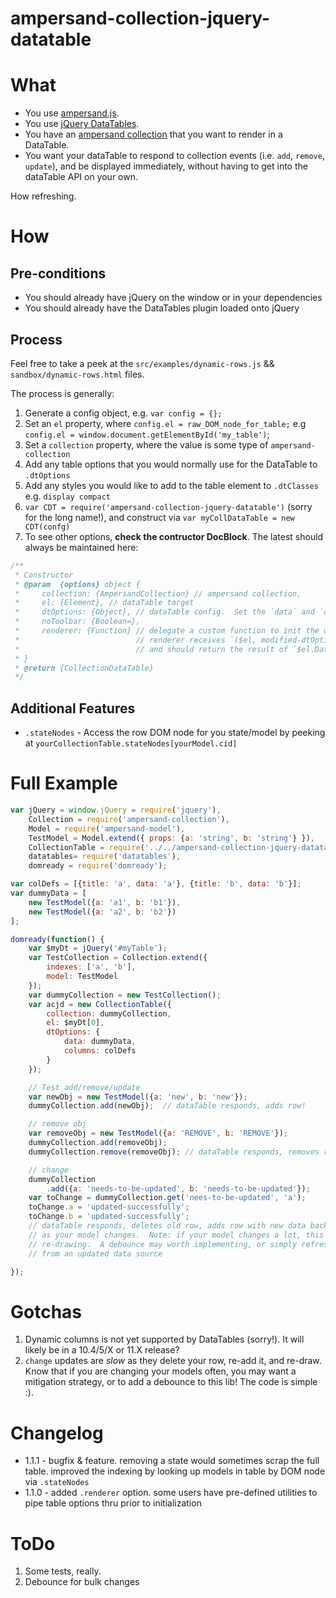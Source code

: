 # ampersand-collection-jquery-datatable

# What

* You use [ampersand.js](https://ampersandjs.com/).
* You use [jQuery DataTables](https://datatables.net/).
* You have an [ampersand collection](https://github.com/AmpersandJS/ampersand-collection) that you want to render in a DataTable.
* You want your dataTable to respond to collection events (i.e. `add`, `remove`, `update`), and be displayed immediately, without having to get into the dataTable API on your own.

How refreshing.

# How

## Pre-conditions
* You should already have jQuery on the window or in your dependencies
* You should already have the DataTables plugin loaded onto jQuery

## Process
Feel free to take a peek at the `src/examples/dynamic-rows.js` && `sandbox/dynamic-rows.html` files.

The process is generally:

1. Generate a config object, e.g. `var config = {};`
1. Set an `el` property, where `config.el = raw_DOM_node_for_table;`  e.g `config.el = window.document.getElementById('my_table')`;
1. Set a `collection` property, where the value is some type of `ampersand-collection`
1. Add any table options that you would normally use for the DataTable to `.dtOptions`
1. Add any styles you would like to add to the table element to `.dtClasses` e.g. `display compact`
1. `var CDT = require('ampersand-collection-jquery-datatable')` (sorry for the long name!), and construct via `var myCollDataTable = new CDT(confg)`
1. To see other options, **check the contructor DocBlock**.  The latest should always be maintained here:

```js
/**
 * Constructor
 * @param  {options} object {
 *     collection: {AmpersandCollection} // ampersand collection,
 *     el: {Element}, // dataTable target
 *     dtOptions: {Object}, // dataTable config.  Set the `data` and `columns` props! *     dtClasses: {String=},  // classes to be applied to the target element/table
 *     noToolbar: {Boolean=},
 *     renderer: {Function} // delegate a custom function to init the dataTable.
 *                          // renderer receives `($el, modified-dtOptions)`,
 *                          // and should return the result of `$el.DataTables(...)
 * }
 * @return {CollectionDataTable}
 */
```

## Additional Features

* `.stateNodes` - Access the row DOM node for you state/model by peeking at `yourCollectionTable.stateNodes[yourModel.cid]`


# Full Example
```js
var jQuery = window.jQuery = require('jquery'),
    Collection = require('ampersand-collection'),
    Model = require('ampersand-model'),
    TestModel = Model.extend({ props: {a: 'string', b: 'string'} }),
    CollectionTable = require('../../ampersand-collection-jquery-datatable'),
    datatables= require('datatables'),
    domready = require('domready');

var colDefs = [{title: 'a', data: 'a'}, {title: 'b', data: 'b'}];
var dummyData = [
    new TestModel({a: 'a1', b: 'b1'}),
    new TestModel({a: 'a2', b: 'b2'})
];

domready(function() {
    var $myDt = jQuery('#myTable');
    var TestCollection = Collection.extend({
        indexes: ['a', 'b'],
        model: TestModel
    });
    var dummyCollection = new TestCollection();
    var acjd = new CollectionTable({
        collection: dummyCollection,
        el: $myDt[0],
        dtOptions: {
            data: dummyData,
            columns: colDefs
        }
    });

    // Test add/remove/update
    var newObj = new TestModel({a: 'new', b: 'new'});
    dummyCollection.add(newObj);  // dataTable responds, adds row!

    // remove obj
    var removeObj = new TestModel({a: 'REMOVE', b: 'REMOVE'});
    dummyCollection.add(removeObj);
    dummyCollection.remove(removeObj); // dataTable responds, removes row!

    // change
    dummyCollection
        .add({a: 'needs-to-be-updated', b: 'needs-to-be-updated'});
    var toChange = dummyCollection.get('nees-to-be-updated', 'a');
    toChange.a = 'updated-successfully';
    toChange.b = 'updated-successfully';
    // dataTable responds, deletes old row, adds row with new data back in
    // as your model changes.  Note: if your model changes a lot, this is expensive
    // re-drawing.  A debounce may worth implementing, or simply refreshing the row
    // from an updated data source

});
```
# Gotchas

1. Dynamic columns is not yet supported by DataTables (sorry!).  It will likely be in a 10.4/5/X or 11.X release?
1. `change` updates are *slow* as they delete your row, re-add it, and re-draw.  Know that if you are changing your models often, you may want a mitigation strategy, or to add a debounce to this lib!  The code is simple :).

# Changelog

* 1.1.1 - bugfix & feature.  removing a state would sometimes scrap the full table. improved the indexing by looking up models in table by DOM node via `.stateNodes`
* 1.1.0 - added `.renderer` option.  some users have pre-defined utilities to pipe table options thru prior to initialization

# ToDo

1. Some tests, really.
1. Debounce for bulk changes
